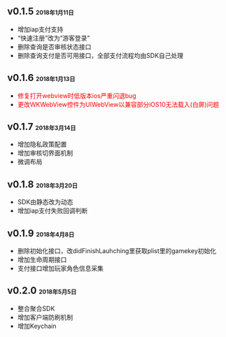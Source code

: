 ## v0.1.5       <font size = 2>2018年1月11日 </font> ##

* 增加iap支付支持
* “快速注册”改为“游客登录”
* 删除查询是否审核状态接口
* 删除查询支付是否可用接口，全部支付流程均由SDK自己处理

## v0.1.6       <font size = 2>2018年1月13日 </font> ##

* <font color=red>修复打开webview时低版本ios严重闪退bug</font>
* <font color=red>更改WKWebView控件为UIWebView以兼容部分iOS10无法载入(白屏)问题</font>

## v0.1.7       <font size = 2>2018年3月14日 </font> ##

* 增加隐私政策配置
* 增加审核切界面机制
* 微调布局

## v0.1.8       <font size = 2>2018年3月20日 </font> ##

* SDK由静态改为动态
* 增加iap支付失败回调判断

## v0.1.9       <font size = 2>2018年4月8日 </font> ##

* 删除初始化接口，改didFinishLauhching里获取plist里的gamekey初始化
* 增加生命周期接口
* 支付接口增加玩家角色信息采集

## v0.2.0       <font size = 2>2018年5月5日 </font> ##

* 整合聚合SDK
* 增加客户端防刷机制
* 增加Keychain